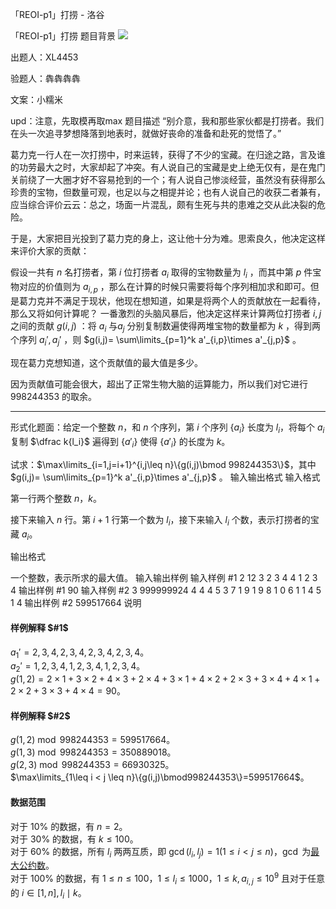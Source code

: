 



「REOI-p1」打捞 - 洛谷














「REOI-p1」打捞
题目背景
![](https://cdn.luogu.com.cn/upload/image_hosting/0ukve6wl.png)

出题人：XL4453

验题人：犇犇犇犇

文案：小糯米

upd：注意，先取模再取max
题目描述
“别介意，我和那些家伙都是打捞者。我们在头一次追寻梦想降落到地表时，就做好丧命的准备和赴死的觉悟了。”

葛力克一行人在一次打捞中，时来运转，获得了不少的宝藏。在归途之路，言及谁的功劳最大之时，大家却起了冲突。有人说自己的宝藏是史上绝无仅有，是在鬼门关前绕了一大圈才好不容易抢到的一个；有人说自己惨淡经营，虽然没有获得那么珍贵的宝物，但数量可观，也足以与之相提并论；也有人说自己的收获二者兼有，应当综合评价云云：总之，场面一片混乱，颇有生死与共的患难之交从此决裂的危险。

于是，大家把目光投到了葛力克的身上，这让他十分为难。思索良久，他决定这样来评价大家的贡献： 

假设一共有 $n$ 名打捞者，第 $i$ 位打捞者 $a_i$ 取得的宝物数量为 $l_i$ ，而其中第 $p$ 件宝物对应的价值则为 $a_{i,p}$ ，那么在计算的时候只需要将每个序列相加求和即可。但是葛力克并不满足于现状，他现在想知道，如果是将两个人的贡献放在一起看待，那么又将如何计算呢？
一番激烈的头脑风暴后，他决定这样来计算两位打捞者 $i,j$ 之间的贡献 $g(i,j)$ ：将 $a_i$ 与$a_j$ 分别复制数遍使得两堆宝物的数量都为 $k$ ，得到两个序列 $a_i',a_j'$ ，则 $g(i,j)= \sum\limits_{p=1}^k a'_{i,p}\times a'_{j,p}$ 。

现在葛力克想知道，这个贡献值的最大值是多少。

因为贡献值可能会很大，超出了正常生物大脑的运算能力，所以我们对它进行 $998244353$ 的取余。

----------
形式化题面：给定一个整数 $n$，和 $n$ 个序列，第 $i$ 个序列 $\{a_i\}$ 长度为 $l_i$，将每个 $a_i$ 复制 $\dfrac k{l_i}$ 遍得到 $\{a'_i\}$ 使得 $\{a'_i\}$ 的长度为 $k$。

试求：$\max\limits_{i=1,j=i+1}^{i,j\leq n}\{g(i,j)\bmod 998244353\}$，其中$g(i,j)= \sum\limits_{p=1}^k a'_{i,p}\times a'_{j,p}$ 。
输入输出格式
输入格式

第一行两个整数 $n$，$k$。

接下来输入 $n$ 行。第 $i + 1$ 行第一个数为 $l_i$，接下来输入 $l_i$ 个数，表示打捞者的宝藏 $a_i$。

输出格式

一个整数，表示所求的最大值。
输入输出样例
输入样例 #1
2 12
3 2 3 4
4 1 2 3 4
输出样例 #1
90
输入样例 #2
3 999999924
4 4 4 5 3
7 1 9 1 9 8 1 0
6 1 1 4 5 1 4
输出样例 #2
599517664
说明
#### 样例解释 $#1$

$a_1'=2, 3, 4, 2, 3, 4, 2, 3, 4, 2, 3, 4$。  
$a_2'=1, 2, 3, 4, 1, 2, 3, 4, 1, 2, 3, 4$。  
$g(1,2)=2\times1+3\times2+4\times3+2\times4+3\times1+4\times2+2\times3+3\times4+4\times1+2\times2+3\times3+4\times4=90$。

#### 样例解释 $#2$

$g(1,2)\bmod998244353=599517664$。  
$g(1,3)\bmod998244353=350889018$。  
$g(2,3)\bmod998244353=66930325$。  
$\max\limits_{1\leq i < j \leq n}\{g(i,j)\bmod998244353\}=599517664$。  

#### 数据范围

对于 $10\%$ 的数据，有 $n=2$。  
对于 $30\%$ 的数据，有 $k \leq 100$。  
对于 $60\%$ 的数据，所有 $l_i$ 两两互质，即 $\gcd(l_i,l_j)=1(1\leq i < j \leq n)$，$\gcd$ 为[最大公约数](https://oi-wiki.org/math/number-theory/gcd/)。  
对于 $100\%$ 的数据，有 $1\leq n\le 100，1\leq l_i\le 1000，1\leq k,a_{i,j}\le 10^{9}$ 且对于任意的 $i \in [1,n],l_i\mid k$。







